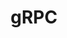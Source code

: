 ---
blog: https://grpc.io/blog/
codehost: https://github.com/grpc
logohandle: grpcio
reddit: https://www.reddit.com/r/grpc/
sort: grpc
title: gRPC
twitter: https://x.com/grpcio
website: https://grpc.io/
wikipedia: https://en.wikipedia.org/wiki/GRPC
---